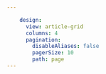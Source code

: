 ```yaml
---

    design:
      view: article-grid
      columns: 4
      pagination:
        disableAliases: false
        pagerSize: 10
        path: page
---
```

